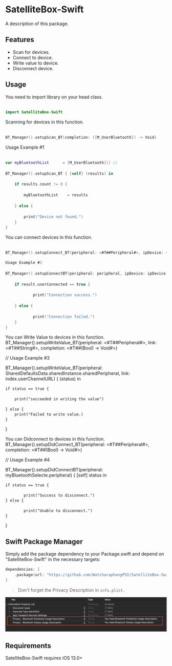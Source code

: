 # SatelliteBox-Swift

A description of this package.

## Features
- Scan for devices.
- Connect to device.
- Write value to device.
- Disconnect device.

## Usage

You need to import library on your head class.

```swift

import SatelliteBox-Swift

```

Scanning for devices in this function.

```swift

BT_Manager().setupScan_BT(completion: ([M_UserBluetooth]) -> Void)

```

Usage Example #1

```swift

var myBluetoothList      = [M_UserBluetooth]() //

BT_Manager().setupScan_BT { [self] (results) in
    
    if results.count != 0 {
        
        myBluetoothList    = results

    } else {

        print("Device not found.")
    }
}

```

You can connect devices in this function.

```swift

BT_Manager().setupConnect_BT(peripheral: <#T##Peripheral#>, ipDevice: <#T##String#>, rssi: <#T##Int#>, completion: <#T##(M_UserBluetooth) -> Void#>)

```

```swift
Usage Example #2

BT_Manager().setupConnectBT(peripheral: peripheral, ipDevice: ipDevice, rssi: rssi) { [self] result in
    
    if result.userConnected == true {
        
            print("Connection success.")

    } else {
        
            print("Connection failed.")
    }
}

```

You can Write Value to devices in this function.
BT_Manager().setupWriteValue_BT(peripheral: <#T##Peripheral#>, link: <#T##String#>, completion: <#T##(Bool) -> Void#>)

// Usage Example #3

BT_Manager().setupWriteValue_BT(peripheral: SharedDefaultsData.sharedInstance.sharedPeripheral, link: index.userChannelURL) { (status) in
    
    if status == true {

        print("succeeded in writing the value")

    } else {
        print("Failed to write value.)
    }
}

You can Didconnect to devices in this function.
BT_Manager().setupDidConnect_BT(peripheral: <#T##Peripheral#>, completion: <#T##(Bool) -> Void#>)

// Usage Example #4

BT_Manager().setupDidConnectBT(peripheral: myBluetoothSelecte.peripheral) { [self] status in
    
    if status == true {

            print("Success to disconnect.")
    } else {

            print("Unable to disconnect.")
    }
}


## Swift Package Manager

Simply add the package dependency to your Package.swift and depend on "SatelliteBox-Swift" in the necessary targets:
```swift
dependencies: [
    .package(url: "https://github.com/WatcharaphongPSI/SatelliteBox-Swift.git")
]
```

> Don't forget the Privacy Description in `info.plist`.
<img src="./Sources/SatelliteBox-Swift/Images/PrivacyDescription.png">

## Requirements
SatelliteBox-Swift requires iOS 13.0+
